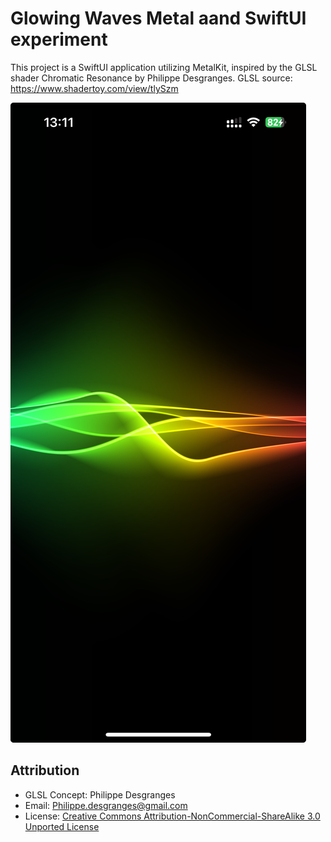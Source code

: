# Glowing Waves Metal aand SwiftUI experiment


This project is a SwiftUI application utilizing MetalKit, inspired by the GLSL shader Chromatic Resonance by Philippe Desgranges.
GLSL source: https://www.shadertoy.com/view/tlySzm

![App Screenshot](images/screenshot.jpeg)




## Attribution

- GLSL Concept: Philippe Desgranges
- Email: [Philippe.desgranges@gmail.com](mailto:Philippe.desgranges@gmail.com)
- License: [Creative Commons Attribution-NonCommercial-ShareAlike 3.0 Unported License](https://creativecommons.org/licenses/by-nc-sa/3.0/)
